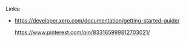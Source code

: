 Links:

* https://developer.xero.com/documentation/getting-started-guide/

  https://www.pinterest.com/pin/833165999812703021/